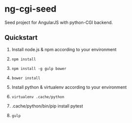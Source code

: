 # ng-cgi-seed

Seed project for AngularJS with python-CGI backend.

## Quickstart

1. Install node.js & npm according to your environment

2. `npm install`

3. `npm install -g gulp bower`

4. `bower install`

5. Install python & virtualenv according to your environment

6. `virtualenv .cache/python`

7. .cache/python/bin/pip install pytest

8. `gulp`


